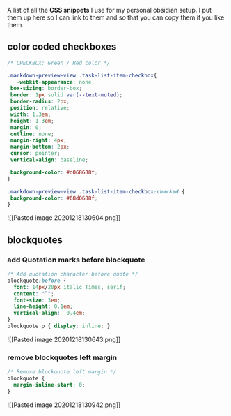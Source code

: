  A list of all the **CSS snippets** I use for my personal obsidian setup. I put them up here so I can link to them and so that you can copy them if you like them.
 
 ## color coded checkboxes
 
 ```css
 /* CHECKBOX: Green / Red color */

.markdown-preview-view .task-list-item-checkbox{
    -webkit-appearance: none;
  box-sizing: border-box;
  border: 1px solid var(--text-muted);
  border-radius: 2px;
  position: relative;
  width: 1.3em;
  height: 1.3em;
  margin: 0;
  outline: none;
  margin-right: 4px;
  margin-bottom: 2px;
  cursor: pointer;
  vertical-align: baseline;

  background-color: #d068688f;
}

.markdown-preview-view .task-list-item-checkbox:checked {
  background-color: #68d0688f;
}
 ```
 
![[Pasted image 20201218130604.png]]
 
 ## blockquotes
 
 ### add Quotation marks before blockquote
 
```css
/* Add quotation character before quote */
blockquote:before {
  font: 14px/20px italic Times, serif;
  content: "“";
  font-size: 3em;
  line-height: 0.1em;
  vertical-align: -0.4em;
}
blockquote p { display: inline; }
```

![[Pasted image 20201218130643.png]]

### remove blockquotes left margin

```css
/* Remove blockquote left margin */
blockquote {
  margin-inline-start: 0;
}
```

![[Pasted image 20201218130942.png]]
